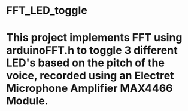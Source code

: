 # FFT_LED_toggle
This project implements FFT using arduinoFFT.h to toggle 3 different LED's based on the pitch of the voice, recorded using an Electret Microphone Amplifier MAX4466 Module. 
============================================================================================================


